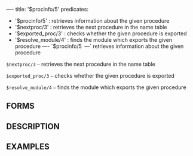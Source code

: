 —-
title: '$procinfo/5'
predicates:
 - '$procinfo/5' : retrieves information about the given procedure
 - '$nextproc/3' : retrieves the next procedure in the name table
 - '$exported_proc/3' : checks whether the given procedure is exported
 - '$resolve_module/4' : finds the module which exports the given procedure
—-
`$procinfo/5` `—` retrieves information about the given procedure

`$nextproc/3` `—` retrieves the next procedure in the name table

`$exported_proc/3` `—` checks whether the given procedure is exported

`$resolve_module/4` `—` finds the module which exports the given procedure


## FORMS


## DESCRIPTION


## EXAMPLES

